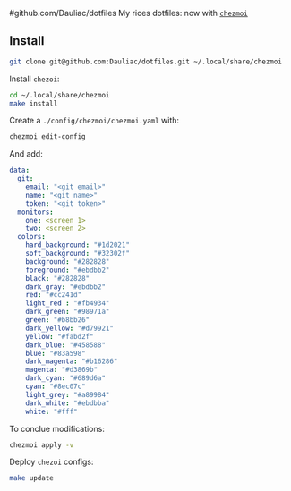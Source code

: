 #github.com/Dauliac/dotfiles
My rices dotfiles: now with [`chezmoi`](https://github.com/twpayne/chezmoi)

## Install

```bash
git clone git@github.com:Dauliac/dotfiles.git ~/.local/share/chezmoi
```

Install `chezoi`:
```bash
cd ~/.local/share/chezmoi
make install
```

Create a `./config/chezmoi/chezmoi.yaml` with:
```bash
chezmoi edit-config
```

And add:
```yaml
data:
  git:
    email: "<git email>"
    name: "<git name>"
    token: "<git token>"
  monitors:
    one: <screen 1>
    two: <screen 2>
  colors:
    hard_background: "#1d2021"
    soft_background: "#32302f"
    background: "#282828"
    foreground: "#ebdbb2"
    black: "#282828"
    dark_gray: "#ebdbb2"
    red: "#cc241d"
    light_red : "#fb4934"
    dark_green: "#98971a"
    green: "#b8bb26"
    dark_yellow: "#d79921"
    yellow: "#fabd2f"
    dark_blue: "#458588"
    blue: "#83a598"
    dark_magenta: "#b16286"
    magenta: "#d3869b"
    dark_cyan: "#689d6a"
    cyan: "#8ec07c"
    light_grey: "#a89984"
    dark_white: "#ebdbba"
    white: "#fff"
```

To conclue modifications:
```bash
chezmoi apply -v
```

Deploy `chezoi` configs:
```bash
make update
```
